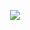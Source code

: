 <p align="center">
  <img src="https://gist.githubusercontent.com/refs/96d5ab9c4c6f6a13af45c491864f7622/raw/061e556442fb1a9e34bc8d622e6c92053efe335c/thisisfine.gif"/>
</p>
